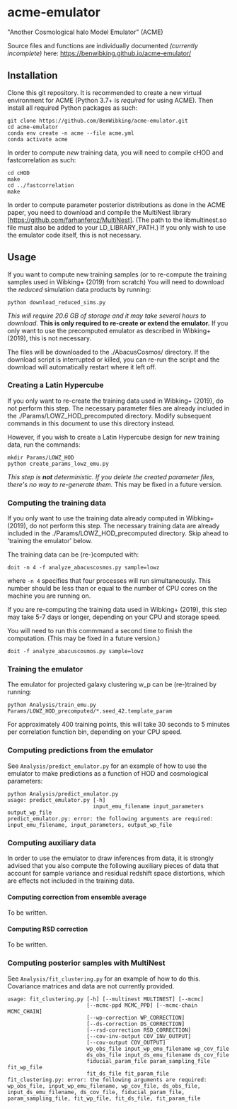 # acme-emulator
"Another Cosmological halo Model Emulator" (ACME)

Source files and functions are individually documented *(currently incomplete)* here: https://benwibking.github.io/acme-emulator/


## Installation

Clone this git repository. It is recommended to create a new virtual environment for ACME (Python 3.7+ is *required* for using ACME). Then install all required Python packages as such:
```
git clone https://github.com/BenWibking/acme-emulator.git
cd acme-emulator
conda env create -n acme --file acme.yml
conda activate acme
```

In order to compute *new* training data, you will need to compile cHOD and fastcorrelation as such:
```
cd cHOD
make
cd ../fastcorrelation
make
```

In order to compute parameter posterior distributions as done in the ACME paper, you need to download and compile the MultiNest library [https://github.com/farhanferoz/MultiNest]. (The path to the libmultinest.so file must also be added to your LD_LIBRARY_PATH.) If you only wish to use the emulator code itself, this is not necessary.


## Usage

If you want to compute new training samples (or to re-compute the training samples used in Wibking+ (2019) from scratch) You will need to download the *reduced* simulation data products by running:
```
python download_reduced_sims.py
```

*This will require 20.6 GB of storage and it may take several hours to download.* **This is only required to re-create or extend the emulator.** If you only want to use the precomputed emulator as described in Wibking+ (2019), this is not necessary.

The files will be downloaded to the ./AbacusCosmos/ directory.  If the download script is interrupted or killed, you can re-run the script and the download will automatically restart where it left off.


### Creating a Latin Hypercube

If you only want to re-create the training data used in Wibking+ (2019), do not perform this step. The necessary parameter files are already included in the ./Params/LOWZ_HOD_precomputed directory. Modify subsequent commands in this document to use this directory instead.

However, if you wish to create a Latin Hypercube design for *new* training data, run the commands:
```
mkdir Params/LOWZ_HOD
python create_params_lowz_emu.py
```
*This step is **not** deterministic. If you delete the created parameter files, there's no way to re-generate them.* This may be fixed in a future version.


### Computing the training data

If you only want to use the training data already computed in Wibking+ (2019), do not perform this step. The necessary training data are already included in the ./Params/LOWZ_HOD_precomputed directory. Skip ahead to 'training the emulator' below.

The training data can be (re-)computed with:
```
doit -n 4 -f analyze_abacuscosmos.py sample=lowz
```
where `-n 4` specifies that four processes will run simultaneously. This number should be less than or equal to the number of CPU cores on the machine you are running on.

If you are re-computing the training data used in Wibking+ (2019), this step may take 5-7 days or longer, depending on your CPU and storage speed.

You will need to run this commmand a second time to finish the computation. (This may be fixed in a future version.)
```
doit -f analyze_abacuscosmos.py sample=lowz
```


### Training the emulator

The emulator for projected galaxy clustering w_p can be (re-)trained by running:
```
python Analysis/train_emu.py Params/LOWZ_HOD_precomputed/*.seed_42.template_param
```

For approximately 400 training points, this will take 30 seconds to 5 minutes per correlation function bin, depending on your CPU speed.


### Computing predictions from the emulator

See `Analysis/predict_emulator.py` for an example of how to use the emulator to make predictions as a function of HOD and cosmological parameters:
```
python Analysis/predict_emulator.py 
usage: predict_emulator.py [-h]
                           input_emu_filename input_parameters output_wp_file
predict_emulator.py: error: the following arguments are required: input_emu_filename, input_parameters, output_wp_file
```

### Computing auxiliary data

In order to use the emulator to draw inferences from data, it is strongly advised that you also compute the following auxiliary pieces of data that account for sample variance and residual redshift space distortions, which are effects not included in the training data.

#### Computing correction from ensemble average

To be written.

#### Computing RSD correction

To be written.


### Computing posterior samples with MultiNest

See `Analysis/fit_clustering.py` for an example of how to do this. Covariance matrices and data are not currently provided.
```
usage: fit_clustering.py [-h] [--multinest MULTINEST] [--mcmc]
                         [--mcmc-ppd MCMC_PPD] [--mcmc-chain MCMC_CHAIN]
                         [--wp-correction WP_CORRECTION]
                         [--ds-correction DS_CORRECTION]
                         [--rsd-correction RSD_CORRECTION]
                         [--cov-inv-output COV_INV_OUTPUT]
                         [--cov-output COV_OUTPUT]
                         wp_obs_file input_wp_emu_filename wp_cov_file
                         ds_obs_file input_ds_emu_filename ds_cov_file
                         fiducial_param_file param_sampling_file fit_wp_file
                         fit_ds_file fit_param_file
fit_clustering.py: error: the following arguments are required: wp_obs_file, input_wp_emu_filename, wp_cov_file, ds_obs_file, input_ds_emu_filename, ds_cov_file, fiducial_param_file, param_sampling_file, fit_wp_file, fit_ds_file, fit_param_file
```